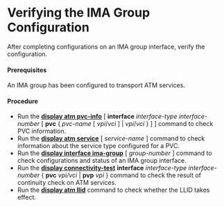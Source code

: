 Verifying the IMA Group Configuration
=====================================

After completing configurations on an IMA group interface, verify the configuration.

#### Prerequisites

An IMA group has been configured to transport ATM services.


#### Procedure

* Run the [**display atm pvc-info**](cmdqueryname=display+atm+pvc-info) [ **interface** *interface-type* *interface-number* [ **pvc** { *pvc-name* [ *vpi*/*vci* ] | *vpi*/*vci* } ] ] command to check PVC information.
* Run the [**display atm service**](cmdqueryname=display+atm+service) [ *service-name* ] command to check information about the service type configured for a PVC.
* Run the [**display interface ima-group**](cmdqueryname=display+interface+ima-group) [ *group-number* ] command to check configurations and status of an IMA group interface.
* Run the [**display connectivity-test**](cmdqueryname=display+connectivity-test) **interface** *interface-type* *interface-number* { **pvc** *vpi/vci* | **pvp** *vpi* } command to check the result of continuity check on ATM services.
* Run the [**display atm llid**](cmdqueryname=display+atm+llid) command to check whether the LLID takes effect.